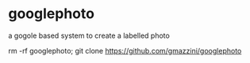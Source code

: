 # googlephoto

a gogole based system to create a labelled photo

rm -rf googlephoto; git clone https://github.com/gmazzini/googlephoto
